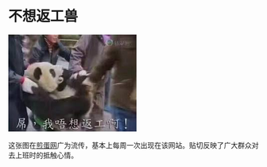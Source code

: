 # 不想返工兽

![](/the_work_panda_story/work_panda.jpg)

这张图在[煎蛋网](http://jandan.net)广为流传，基本上每周一次出现在该网站。贴切反映了广大群众对去上班时的抵触心情。
